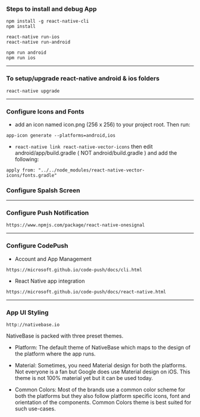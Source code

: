 ### Steps to install and debug App
```
npm install -g react-native-cli
npm install

react-native run-ios
react-native run-android

npm run android
npm run ios
```

---

### To setup/upgrade react-native android & ios folders

```
react-native upgrade
```

---

### Configure Icons and Fonts
- add an icon named icon.png (256 x 256) to your project root. Then run:
```
app-icon generate --platforms=android,ios
```

- `react-native link react-native-vector-icons` then edit android/app/build.gradle ( NOT android/build.gradle ) and add the following:
```
apply from: "../../node_modules/react-native-vector-icons/fonts.gradle"
```

### Configure Spalsh Screen

---

### Configure Push Notification
```
https://www.npmjs.com/package/react-native-onesignal
```

---

### Configure CodePush
- Account and App Management
```
https://microsoft.github.io/code-push/docs/cli.html
```

- React Native app integration
```
https://microsoft.github.io/code-push/docs/react-native.html
```

---

### App UI Styling
```
http://nativebase.io
```

NativeBase is packed with three preset themes.

- Platform: The default theme of NativeBase which maps to the design of the platform where the app runs.

- Material: Sometimes, you need Material design for both the platforms. Not everyone is a fan but Google does use Material design on iOS. This theme is not 100% material yet but it can be used today.

- Common Colors: Most of the brands use a common color scheme for both the platforms but they also follow platform specific icons, font and orientation of the components. Common Colors theme is best suited for such use-cases.
